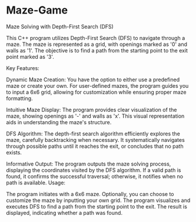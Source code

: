 # Maze-Game
Maze Solving with Depth-First Search (DFS)

This C++ program utilizes Depth-First Search (DFS) to navigate through a maze. The maze is represented as a grid, with openings marked as '0' and walls as '1'. The objective is to find a path from the starting point to the exit point marked as '3'.

Key Features:

Dynamic Maze Creation: You have the option to either use a predefined maze or create your own. For user-defined mazes, the program guides you to input a 6x6 grid, allowing for customization while ensuring proper maze formatting.

Intuitive Maze Display: The program provides clear visualization of the maze, showing openings as '-' and walls as 'x'. This visual representation aids in understanding the maze's structure.

DFS Algorithm: The depth-first search algorithm efficiently explores the maze, carefully backtracking when necessary. It systematically navigates through possible paths until it reaches the exit, or concludes that no path exists.

Informative Output: The program outputs the maze solving process, displaying the coordinates visited by the DFS algorithm. If a valid path is found, it confirms the successful traversal; otherwise, it notifies when no path is available.
Usage:

The program initiates with a 6x6 maze.
Optionally, you can choose to customize the maze by inputting your own grid.
The program visualizes and executes DFS to find a path from the starting point to the exit.
The result is displayed, indicating whether a path was found.
